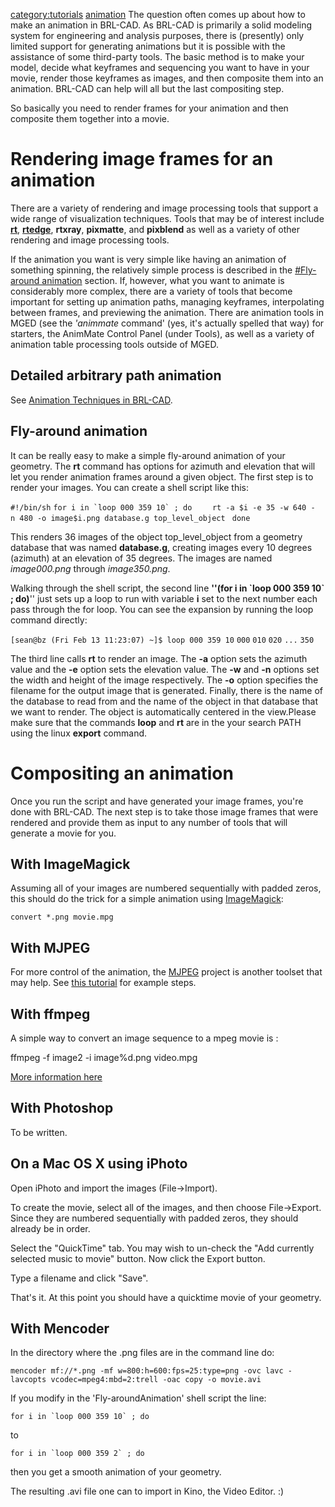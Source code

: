 [category:tutorials](category:tutorials.md)
[animation](category:animation.md) The question often comes up
about how to make an animation in BRL-CAD. As BRL-CAD is primarily a
solid modeling system for engineering and analysis purposes, there is
(presently) only limited support for generating animations but it is
possible with the assistance of some third-party tools. The basic method
is to make your model, decide what keyframes and sequencing you want to
have in your movie, render those keyframes as images, and then composite
them into an animation. BRL-CAD can help will all but the last
compositing step.

So basically you need to render frames for your animation and then
composite them together into a movie.

# Rendering image frames for an animation

There are a variety of rendering and image processing tools that support
a wide range of visualization techniques. Tools that may be of interest
include **[rt](rt.md)**, **[rtedge](rtedge.md)**,
**rtxray**, **pixmatte**, and **pixblend** as well as a variety of other
rendering and image processing tools.

If the animation you want is very simple like having an animation of
something spinning, the relatively simple process is described in the
[\#Fly-around animation](#Fly-around_animation.md) section. If,
however, what you want to animate is considerably more complex, there
are a variety of tools that become important for setting up animation
paths, managing keyframes, interpolating between frames, and previewing
the animation. There are animation tools in MGED (see the *'animmate*
command' (yes, it's actually spelled that way) for starters, the
AnimMate Control Panel (under Tools), as well as a variety of animation
table processing tools outside of MGED.

## Detailed arbitrary path animation

See [Animation Techniques in
BRL-CAD](http://brlcad.org/OLD/reports/tr-313/index.html).

## Fly-around animation

It can be really easy to make a simple fly-around animation of your
geometry. The **rt** command has options for azimuth and elevation that
will let you render animation frames around a given object. The first
step is to render your images. You can create a shell script like this:

`#!/bin/sh`
`` for i in `loop 000 359 10` ; do  ``
`   rt -a $i -e 35 -w 640 -n 480 -o image$i.png database.g top_level_object `
`done`

This renders 36 images of the object top_level_object from a geometry
database that was named **database.g**, creating images every 10 degrees
(azimuth) at an elevation of 35 degrees. The images are named
*image000.png* through *image350.png*.

Walking through the shell script, the second line **''(for i in \`loop
000 359 10\` ; do)**'' just sets up a loop to run with variable **i**
set to the next number each pass through the for loop. You can see the
expansion by running the loop command directly:

`[sean@bz (Fri Feb 13 11:23:07) ~]$ loop 000 359 10`
`000`
`010`
`020`
`...`
`350`

The third line calls **rt** to render an image. The **-a** option sets
the azimuth value and the **-e** option sets the elevation value. The
**-w** and **-n** options set the width and height of the image
respectively. The **-o** option specifies the filename for the output
image that is generated. Finally, there is the name of the database to
read from and the name of the object in that database that we want to
render. The object is automatically centered in the view.Please make
sure that the commands **loop** and **rt** are in the your search PATH
using the linux **export** command.

# Compositing an animation

Once you run the script and have generated your image frames, you're
done with BRL-CAD. The next step is to take those image frames that were
rendered and provide them as input to any number of tools that will
generate a movie for you.

## With ImageMagick

Assuming all of your images are numbered sequentially with padded zeros,
this should do the trick for a simple animation using
[ImageMagick](http://www.imagemagick.org/):

`convert *.png movie.mpg`

## With MJPEG

For more control of the animation, the
[MJPEG](http://mjpeg.sourceforge.net) project is another toolset that
may help. See [this
tutorial](http://www.stillhq.com/jpeg2mpeg/000001.html) for example
steps.

## With ffmpeg

A simple way to convert an image sequence to a mpeg movie is :

ffmpeg -f image2 -i image%d.png video.mpg

[More information
here](http://www.catswhocode.com/blog/19-ffmpeg-commands-for-all-needs)

## With Photoshop

To be written.

## On a Mac OS X using iPhoto

Open iPhoto and import the images (File-&gt;Import).

To create the movie, select all of the images, and then choose
File-&gt;Export. Since they are numbered sequentially with padded zeros,
they should already be in order.

Select the "QuickTime" tab. You may wish to un-check the "Add currently
selected music to movie" button. Now click the Export button.

Type a filename and click "Save".

That's it. At this point you should have a quicktime movie of your
geometry.

## With Mencoder

In the directory where the .png files are in the command line do:

`mencoder mf://*.png -mf w=800:h=600:fps=25:type=png -ovc lavc -lavcopts vcodec=mpeg4:mbd=2:trell -oac copy -o movie.avi`

If you modify in the 'Fly-aroundAnimation' shell script the line:

`` for i in `loop 000 359 10` ; do ``

to

`` for i in `loop 000 359 2` ; do ``

then you get a smooth animation of your geometry.

The resulting .avi file one can to import in Kino, the Video Editor. :)
